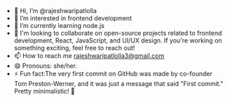 - 👋 Hi, I’m @rajeshwaripatlolla
- 👀 I’m interested in frontend development
- 🌱 I’m currently learning node.js
- 💞️  I'm looking to collaborate on open-source projects related to frontend development, React, JavaScript, and UI/UX design. If you're working on something exciting, feel free to reach out!
- 📫 How to reach me rajeshwaripatlolla3@gmail.com
- 😄 Pronouns: she/her.
- ⚡ Fun fact:The very first commit on GitHub was made by co-founder Tom Preston-Werner, and it was just a message that said "First commit." Pretty minimalistic! 🎉

<!---
rajeshwaripatlolla/rajeshwaripatlolla is a ✨ special ✨ repository because its `README.md` (this file) appears on your GitHub profile.
You can click the Preview link to take a look at your changes.
--->
